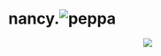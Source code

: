 <!--
**nancykama/nancykama** is a ✨ _special_ ✨ repository because its `README.md` (this file) appears on your GitHub profile.

Here are some ideas to get you started:

- 🔭 I’m currently working on ...
- 🌱 I’m currently learning ...
- 👯 I’m looking to collaborate on ...
- 🤔 I’m looking for help with ...
- 💬 Ask me about ...
- 📫 How to reach me: ...
- 😄 Pronouns: ...
- ⚡ Fun fact: ...
-->

# nancy.![peppa](https://github.com/nancykama/nancykama/blob/main/PngItem_984976.png)

<p align="center">
  <img align="center" src="https://github-readme-stats.vercel.app/api?username=nancykama&title_color=5af78e&text_color=ffffff&bg_color=282a36&show_icons=true&icon_color=FFF" />
</p>
